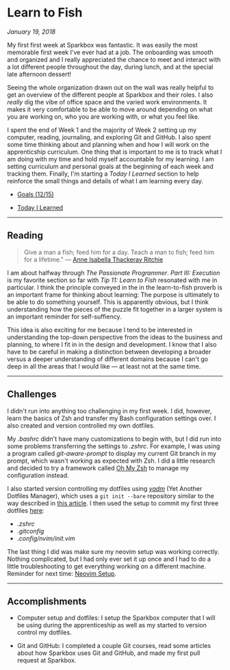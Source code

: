 # Learn to Fish 

*January 19, 2018*

My first first week at Sparkbox was fantastic. It was easily the most memorable first week I've ever had at a job. The onboarding was smooth and organized and I really appreciated the chance to meet and interact with a lot different people throughout the day, during lunch, and at the special late afternoon dessert!

Seeing the whole organization drawn out on the wall was really helpful to get an overview of the different people at Sparkbox and their roles. I also _really_ dig the vibe of office space and the varied work environments. It makes it very comfortable to be able to move around depending on what you are working on, who you are working with, or what you feel like.

I spent the end of Week 1 and the majority of Week 2 setting up my computer, reading, journaling, and exploring Git and GitHub. I also spent some time thinking about and planning when and how I will work on the apprenticship curriculum. One thing that is important to me is to track what I am doing with my time and hold myself accountable for my learning. I am setting curriculum and personal goals at the beginning of each week and tracking them. Finally, I'm starting a *Today I Learned* section to help reinforce the small things and details of what I am learning every day.

* [Goals (12/15)](../goals.md)

* [Today I Learned](../today-i-learned/january.md)

---

## Reading

> Give a man a fish; feed him for a day. Teach a man to fish; feed him for a lifetime." &mdash; [Anne Isabella Thackeray Ritchie](https://quoteinvestigator.com/2015/08/28/fish/)

I am about halfway through *The Passionate Programmer*. *Part III: Execution* is my favorite section so far with *Tip 11: Learn to Fish* resonated with me in particular. I think the principle conveyed in the in the learn-to-fish proverb is an important frame for thinking about learning: The purpose is ultimately to be able to do something yourself. This is apparently obvious, but I think understanding how the pieces of the puzzle fit together in a larger system is an important reminder for self-suffiency.

This idea is also exciting for me because I tend to be interested in understanding the top-down perspective from the ideas to the business and planning, to where I fit in in the design and development. I know that I also have to be careful in making a distinction between developing a broader versus a deeper understanding of different domains because I can't go deep in all the areas that I would like &mdash; at least not at the same time.

---

## Challenges

I didn't run into anything too challenging in my first week. I did, however, learn the basics of Zsh and transfer my Bash configuration settings over. I also created and version controlled my own dotfiles.

My _.bashrc_ didn't have many customizations to begin with, but I did run into some problems transferring the settings to _.zshrc_. For example, I was using a program called _git-aware-prompt_ to display my current Git branch in my prompt, which wasn't working as expected with Zsh. I did a little research and decided to try a framework called [Oh My Zsh](https://github.com/robbyrussell/oh-my-zsh) to manage my configuration instead.

I also started version controlling my dotfiles using [_yadm_](https://github.com/TheLocehiliosan/yadm) (Yet Another Dotfiles Manager), which uses a `git init --bare` repository similar to the way described in [this article](https://developer.atlassian.com/blog/2016/02/best-way-to-store-dotfiles-git-bare-repo/). I then used the setup to commit my first three dotfiles [here](https://github.com/bantuist/dotfiles):
* _.zshrc_
* _.gitconfig_
* _.config/nvim/init.vim_

The last thing I did was make sure my neovim setup was working correctly. Nothing complicated, but I had only ever set it up once and I had to do a little troubleshooting to get everything working on a different machine. Reminder for next time: [Neovim Setup](https://gist.github.com/bantuist/b058cd2661b84b5b94682e1824cbe1fa).

---

## Accomplishments

* Computer setup and dotfiles: I setup the Sparkbox computer that I will be using during the apprenticeship as well as my started to version control my dotfiles.

* Git and GitHub: I completed a couple Git courses, read some articles about how Sparkbox uses Git and GitHub, and made my first pull request at Sparkbox.
